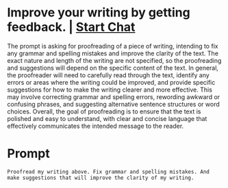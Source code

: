 

# Improve your writing by getting feedback. | [Start Chat](https://gptcall.net/chat.html?data=%7B%22contact%22%3A%7B%22id%22%3A%2241a36de9-6d40-4a8c-95bb-dec72a8d4a87%22%2C%22flow%22%3Atrue%7D%7D)
The prompt is asking for proofreading of a piece of writing, intending to fix any grammar and spelling mistakes and improve the clarity of the text. The exact nature and length of the writing are not specified, so the proofreading and suggestions will depend on the specific content of the text. In general, the proofreader will need to carefully read through the text, identify any errors or areas where the writing could be improved, and provide specific suggestions for how to make the writing clearer and more effective. This may involve correcting grammar and spelling errors, rewording awkward or confusing phrases, and suggesting alternative sentence structures or word choices. Overall, the goal of proofreading is to ensure that the text is polished and easy to understand, with clear and concise language that effectively communicates the intended message to the reader.

# Prompt

```
Proofread my writing above. Fix grammar and spelling mistakes. And make suggestions that will improve the clarity of my writing.
```





